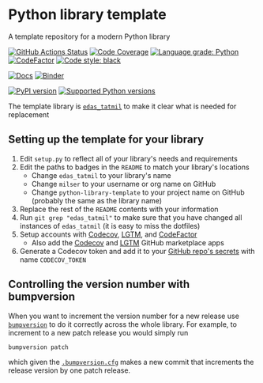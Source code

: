 # Python library template

A template repository for a modern Python library

[![GitHub Actions Status](https://github.com/milser/python-library-template/workflows/CI/CD/badge.svg)](https://github.com/milser/python-library-template/actions)
[![Code Coverage](https://codecov.io/gh/milser/Python-library-template/graph/badge.svg?branch=master)](https://codecov.io/gh/milser/Python-library-template?branch=master)
[![Language grade: Python](https://img.shields.io/lgtm/grade/python/g/milser/Python-library-template.svg?logo=lgtm&logoWidth=18)](https://lgtm.com/projects/g/milser/Python-library-template/latest/files/)
[![CodeFactor](https://www.codefactor.io/repository/github/milser/Python-library-template/badge)](https://www.codefactor.io/repository/github/milser/Python-library-template)
[![Code style: black](https://img.shields.io/badge/code%20style-black-000000.svg)](https://github.com/psf/black)

[![Docs](https://img.shields.io/badge/docs-master-blue.svg)](https://milser.github.io/python-library-template)
[![Binder](https://mybinder.org/badge_logo.svg)](https://mybinder.org/v2/gh/milser/python-library-template/master)

<!-- Here edas_tatmil should be replaced with your library's name on PyPI  -->
[![PyPI version](https://badge.fury.io/py/edas_tatmil.svg)](https://badge.fury.io/py/edas_tatmil)
[![Supported Python versions](https://img.shields.io/pypi/pyversions/edas_tatmil.svg)](https://pypi.org/project/edas_tatmil/)

The template library is [`edas_tatmil`](https://github.com/milser/Python-library-template/search?q=edas_tatmil&unscoped_q=edas_tatmil) to make it clear what is needed for replacement

## Setting up the template for your library

1. Edit `setup.py` to reflect all of your library's needs and requirements
2. Edit the paths to badges in the `README` to match your library's locations
   - Change `edas_tatmil` to your library's name
   - Change `milser` to your username or org name on GitHub
   - Change `python-library-template` to your project name on GitHub (probably the same as the library name)
3. Replace the rest of the `README` contents with your information
4. Run `git grep "edas_tatmil"` to make sure that you have changed all instances of `edas_tatmil` (it is easy to miss the dotfiles)
5. Setup accounts with [Codecov](https://codecov.io/), [LGTM](https://lgtm.com/), and [CodeFactor](https://www.codefactor.io/)
   - Also add the [Codecov](https://github.com/marketplace/codecov) and [LGTM](https://github.com/marketplace/lgtm) GitHub marketplace apps
6. Generate a Codecov token and add it to your [GitHub repo's secrets](https://help.github.com/en/actions/automating-your-workflow-with-github-actions/contexts-and-expression-syntax-for-github-actions#contexts) with name `CODECOV_TOKEN`

## Controlling the version number with bumpversion

When you want to increment the version number for a new release use [`bumpversion`](https://github.com/peritus/bumpversion) to do it correctly across the whole library.
For example, to increment to a new patch release you would simply run

```
bumpversion patch
```

which given the [`.bumpversion.cfg`](https://github.com/milser/Python-library-template/blob/master/.bumpversion.cfg) makes a new commit that increments the release version by one patch release.
